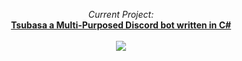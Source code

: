<p align=center>
  <i>Current Project:</i>
  <br>
  <a href="https://quilldev.github.io/Tsubasa/"><b>Tsubasa a Multi-Purposed Discord bot written in C#</b></a>
  <br><br>
  <a href="https://ko-fi.com/M4M727GDD"><img src = "https://www.ko-fi.com/img/githubbutton_sm.svg"></a>
  <br>
</p>


